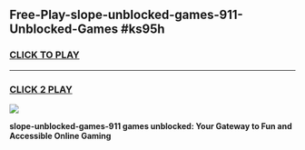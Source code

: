 
## Free-Play-slope-unblocked-games-911-Unblocked-Games #ks95h
<h3>
<a href="https://news.freeplayer.one?title=slope-unblocked-games-911&ref=8M">CLICK TO PLAY</a></h3>
<hr>

<h3>
<a href="https://news.freeplayer.one?title=slope-unblocked-games-911&ref=8M">CLICK 2 PLAY</a>
  
</h3>

<a href="https://news.freeplayer.one?title=slope-unblocked-games-911&ref=8M"><img src="https://clearcache.store/games.png"></a>


**slope-unblocked-games-911 games unblocked: Your Gateway to Fun and Accessible Online Gaming**
